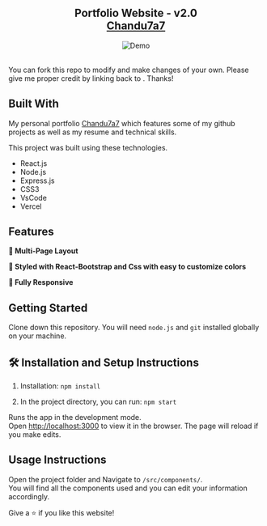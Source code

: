 <h2 align="center">
  Portfolio Website - v2.0<br/>
  <a href="" target="_blank">Chandu7a7</a>
</h2>
<div align="center">
  <img alt="Demo" src="./Images/readme-.png" />
</div>

<br/>

<center>



</center>



You can fork this repo to modify and make changes of your own. Please give me proper credit by linking back to . Thanks!


## Built With

My personal portfolio <a href="" target="_blank">Chandu7a7</a> which features some of my github projects as well as my resume and technical skills.<br/>

This project was built using these technologies.

- React.js
- Node.js
- Express.js
- CSS3
- VsCode
- Vercel

## Features

**📖 Multi-Page Layout**

**🎨 Styled with React-Bootstrap and Css with easy to customize colors**

**📱 Fully Responsive**

## Getting Started

Clone down this repository. You will need `node.js` and `git` installed globally on your machine.

## 🛠 Installation and Setup Instructions

1. Installation: `npm install`

2. In the project directory, you can run: `npm start`

Runs the app in the development mode.\
Open [http://localhost:3000](http://localhost:3000) to view it in the browser.
The page will reload if you make edits.

## Usage Instructions

Open the project folder and Navigate to `/src/components/`. <br/>
You will find all the components used and you can edit your information accordingly.


Give a ⭐ if you like this website!




